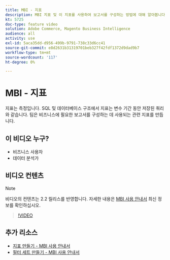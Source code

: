 ```yaml
---
title: MBI - 지표
description: MBI 지표 및 이 지표를 사용하여 보고서를 구성하는 방법에 대해 알아봅니다.
kt: 5725
doc-type: feature video
solution: Adobe Commerce, Magento Business Intelligence
audience: all
activity: use
exl-id: 5aca35dd-d956-499b-9791-738c33d6cc41
source-git-commit: e8d2631b31319701beb327f42fdf1372d9dad9b7
workflow-type: tm+mt
source-wordcount: '117'
ht-degree: 0%

---
```


# MBI - 지표

지표는 측정입니다. SQL 및 데이터베이스 구조에서 지표는 변수 기간 동안 저장된 쿼리와 같습니다. 팀은 비즈니스에 필요한 보고서를 구성하는 데 사용되는 관련 지표를 만듭니다.

## 이 비디오 누구?

- 비즈니스 사용자
- 데이터 분석가

## 비디오 컨텐츠

>[!NOTE]
>
>비디오의 컨텐츠는 2.2 릴리스를 반영합니다. 자세한 내용은 [MBI 사용 안내서](https://experienceleague.adobe.com/docs/commerce-business-intelligence/mbi/guide-overview.html) 최신 정보를 확인하십시오.

>[!VIDEO](https://video.tv.adobe.com/v/35980?quality=12&learn=on)

## 추가 리소스

- [지표 만들기 - MBI 사용 안내서](https://experienceleague.adobe.com/docs/commerce-business-intelligence/mbi/build/reports/ess-manage-data-metrics.html)
- [필터 세트 만들기 - MBI 사용 안내서](https://experienceleague.adobe.com/docs/commerce-business-intelligence/mbi/build/reports/ess-manage-data-filters.html)
